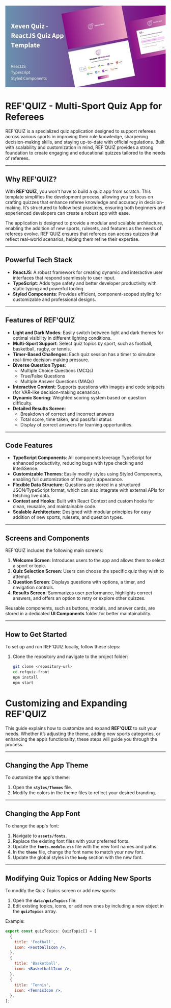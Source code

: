 ![React Quiz App Template Cover Image](./src/assets/images/ReactJS-Quiz-App-Template.jpg)

# REF'QUIZ - Multi-Sport Quiz App for Referees

REF'QUIZ is a specialized quiz application designed to support referees across various sports in improving their rule knowledge, sharpening decision-making skills, and staying up-to-date with official regulations. Built with scalability and customization in mind, REF'QUIZ provides a strong foundation to create engaging and educational quizzes tailored to the needs of referees.

---

## **Why REF'QUIZ?**

With **REF'QUIZ**, you won't have to build a quiz app from scratch. This template simplifies the development process, allowing you to focus on crafting quizzes that enhance referee knowledge and accuracy in decision-making. It’s structured to follow best practices, ensuring both beginners and experienced developers can create a robust app with ease.

The application is designed to provide a modular and scalable architecture, enabling the addition of new sports, rulesets, and features as the needs of referees evolve. REF'QUIZ ensures that referees can access quizzes that reflect real-world scenarios, helping them refine their expertise.

---

## **Powerful Tech Stack**

- **ReactJS**: A robust framework for creating dynamic and interactive user interfaces that respond seamlessly to user input.
- **TypeScript**: Adds type safety and better developer productivity with static typing and powerful tooling.
- **Styled Components**: Provides efficient, component-scoped styling for customizable and professional designs.

---

## **Features of REF'QUIZ**

- **Light and Dark Modes**: Easily switch between light and dark themes for optimal visibility in different lighting conditions.
- **Multi-Sport Support**: Select quiz topics by sport, such as football, basketball, rugby, or tennis.
- **Timer-Based Challenges**: Each quiz session has a timer to simulate real-time decision-making pressure.
- **Diverse Question Types**:
    - Multiple Choice Questions (MCQs)
    - True/False Questions
    - Multiple Answer Questions (MAQs)
- **Interactive Content**: Supports questions with images and code snippets (for VAR-like decision-making scenarios).
- **Dynamic Scoring**: Weighted scoring system based on question difficulty.
- **Detailed Results Screen**:
    - Breakdown of correct and incorrect answers
    - Total score, time taken, and pass/fail status
    - Display of correct answers for learning opportunities.

---

## **Code Features**

- **TypeScript Components**: All components leverage TypeScript for enhanced productivity, reducing bugs with type checking and IntelliSense.
- **Customizable Themes**: Easily modify styles using Styled Components, enabling full customization of the app's appearance.
- **Flexible Data Structure**: Questions are stored in a structured JSON/TypeScript format, which can also integrate with external APIs for fetching live data.
- **Context and Hooks**: Built with React Context and custom hooks for clean, reusable, and maintainable code.
- **Scalable Architecture**: Designed with modular principles for easy addition of new sports, rulesets, and question types.

---

## **Screens and Components**

REF'QUIZ includes the following main screens:

1. **Welcome Screen**: Introduces users to the app and allows them to select a sport or topic.
2. **Quiz Selection Screen**: Users can choose the specific quiz they wish to attempt.
3. **Question Screen**: Displays questions with options, a timer, and navigation controls.
4. **Results Screen**: Summarizes user performance, highlights correct answers, and offers an option to retry or explore other quizzes.

Reusable components, such as buttons, modals, and answer cards, are stored in a dedicated **UI Components** folder for better maintainability.

---

## **How to Get Started**

To set up and run REF'QUIZ locally, follow these steps:

1. Clone the repository and navigate to the project folder:
   ```bash
   git clone <repository-url>
   cd refquiz-front
   npm install 
   npm start

# Customizing and Expanding REF'QUIZ

This guide explains how to customize and expand **REF'QUIZ** to suit your needs. Whether it’s adjusting the theme, adding new sports categories, or enhancing the app’s functionality, these steps will guide you through the process.

---

## **Changing the App Theme**

To customize the app's theme:

1. Open the **`styles/Themes`** file.
2. Modify the colors in the theme files to reflect your desired branding.

---

## **Changing the App Font**

To change the app's font:

1. Navigate to **`assets/fonts`**.
2. Replace the existing font files with your preferred fonts.
3. Update the **`fonts.module.css`** file with the new font names and paths.
4. In the **`theme`** file, change the font name to match your new font.
5. Update the global styles in the **`body`** section with the new font.

---

## **Modifying Quiz Topics or Adding New Sports**

To modify the Quiz Topics screen or add new sports:

1. Open the **`data/quizTopics`** file.
2. Edit existing topics, icons, or add new ones by including a new object in the **`quizTopics`** array.

Example:

```jsx
export const quizTopics: QuizTopic[] = [
  {
    title: 'Football',
    icon: <FootballIcon />,
  },
  {
    title: 'Basketball',
    icon: <BasketballIcon />,
  },
  {
    title: 'Tennis',
    icon: <TennisIcon />,
  },
];
